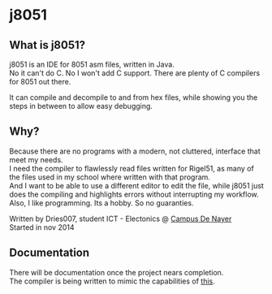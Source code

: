 j8051
=====

What is j8051?
--------------

j8051 is an IDE for 8051 asm files, written in Java.<br>
No it can't do C. No I won't add C support. There are plenty of C compilers for 8051 out there.

It can compile and decompile to and from hex files, while showing you the steps in between to allow easy debugging.

Why?
----

Because there are no programs with a modern, not cluttered, interface that meet my needs.<br>
I need the compiler to flawlessly read files written for Rigel51, as many of the files used in my school where written with that program.<br>
And I want to be able to use a different editor to edit the file, while j8051 just does the compiling and highlights errors without interrupting my workflow.<br>
Also, I like programming. Its a hobby. So no guaranties.

Written by Dries007, student ICT - Electonics @ [Campus De Nayer](http://www.thomasmore.be/nayer)<br>
Started in nov 2014

Documentation
-------------

There will be documentation once the project nears completion.<br>
The compiler is being written to mimic the capabilities of [this](http://www.rigelcorp.com/__doc/8051/reads51.pdf).
